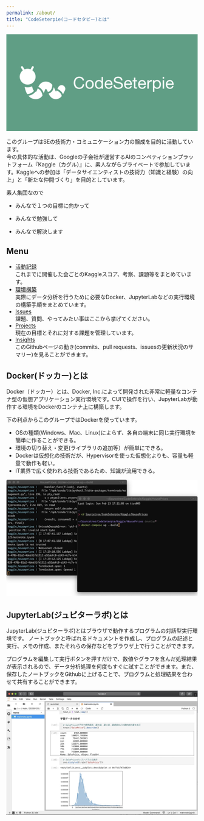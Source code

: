 ```yaml
---
permalink: /about/
title: "CodeSeterpie(コードセタピー)とは"
---
```


![SocialPreview](/assets/images/SocialPreview/SocialPreview.jpeg)

このグループはSEの技術力・コミュニケーション力の醸成を目的に活動しています。  
今の具体的な活動は、Googleの子会社が運営するAIのコンペティションプラットフォーム『Kaggle（カグル）』に、素人ながらプライベートで参加しています。Kaggleへの参加は「データサイエンティストの技術力（知識と経験）の向上」と「新たな仲間づくり」を目的としています。

素人集団なので

* みんなで１つの目標に向かって

* みんなで勉強して

* みんなで解決します

## Menu
* [活動記録](https://codeseterpie.github.io/)  
  これまでに開催した会ごとのKaggleスコア、考察、課題等をまとめています。
* [環境構築](https://github.com/CodeSeterpie/CodeSeterpie/wiki/%E7%92%B0%E5%A2%83%E6%A7%8B%E7%AF%89)  
  実際にデータ分析を行うために必要なDocker、JupyterLabなどの実行環境の構築手順をまとめています。
* [Issues](https://github.com/CodeSeterpie/CodeSeterpie/issues)  
  課題、質問、やってみたい事はここから挙げてください。
* [Projects](https://github.com/CodeSeterpie/CodeSeterpie/projects)  
  現在の目標とそれに対する課題を管理しています。
* [Insights](https://github.com/CodeSeterpie/CodeSeterpie/pulse)  
  このGithubページの動き(commits、pull requests、issuesの更新状況のサマリー)を見ることができます。

## Docker(ドッカー)とは

Docker（ドッカー）とは、Docker, Inc.によって開発された非常に軽量なコンテナ型の仮想アプリケーション実行環境です。CUIで操作を行い、JupyterLabが動作する環境をDockerのコンテナ上に構築します。

下の利点からこのグループではDockerを使っています。
  * OSの種類(Windows、Mac、Linux)によらず、各自の端末に同じ実行環境を簡単に作ることができる。
  * 環境の切り替え・変更(ライブラリの追加等）が簡単にできる。
  * Dockerは仮想化の技術だが、Hypervisorを使った仮想化よりも、容量も軽量で動作も軽い。
  * IT業界で広く使われる技術であるため、知識が流用できる。

![docker_image](/assets/images/github/docker_image.jpg)

## JupyterLab(ジュピターラボ)とは

JupyterLab(ジュピターラボ)とはブラウザで動作するプログラムの対話型実行環境です。 ノートブックと呼ばれるドキュメントを作成し、プログラムの記述と実行、メモの作成、またそれらの保存などをブラウザ上で行うことができます。  

プログラムを編集して実行ボタンを押すだけで、数値やグラフを含んだ処理結果が表示されるので、データ分析処理を何度もすぐに試すことができます。また、保存したノートブックをGithubに上げることで、プログラムと処理結果を合わせて共有することができます。

![jupyter_image](/assets/images/github/jupyter_image.jpg)
